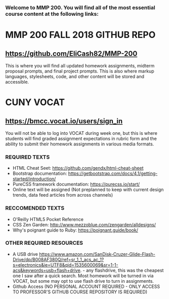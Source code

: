 ### Welcome to MMP 200.  You will find all of the most essential course content at the following links:

# MMP 200 FALL 2018 GITHUB REPO

## https://github.com/EliCash82/MMP-200

This is where you will find all updated homework assignments, midterm proposal
prompts, and final project prompts.  This is also where markup languages, stylesheets,
code, and other content will be stored and accessible.

# CUNY VOCAT

## https://bmcc.vocat.io/users/sign_in

You will not be able to log into VOCAT during week one, but this is where
students will find graded assignment expectations in rubric form and the
ability to submit their homework assignments in various media formats.


### REQUIRED TEXTS

* HTML Cheat Seet: https://github.com/gendx/html-cheat-sheet
* Bootstrap documentation: https://getbootstrap.com/docs/4.1/getting-started/introduction/
* PureCSS framework documentation: https://purecss.io/start/
* Online text will be assigned (Not preplanned to keep with current design trends, data feed articles from across channels)

### RECCOMENDED TEXTS
* O'Reilly HTML5 Pocket Reference
* CSS Zen Garden: http://www.mezzoblue.com/zengarden/alldesigns/
* Why's poignant guide to Ruby:  https://poignant.guide/book/

### OTHER REQUIRED RESOURCES

* A USB drive https://www.amazon.com/SanDisk-Cruzer-Glide-Flash-Drive/dp/B008AF380Q/ref=sr_1_1_acs_ac_1?s=electronics&ie=UTF8&qid=1535600069&sr=1-1-acs&keywords=usb+flash+drive. - any flashdrive, this was the cheapest one I saw after a quick search.  Most homework will be turned in via VOCAT, but some may opt to use flash drive to turn in assignments.
* Github Access (NO PERSONAL ACCOUNT REQUIRED - ONLY ACCESS TO PROFESSOR'S GITHUB COURSE REPOSITORY IS REQUIRED)
